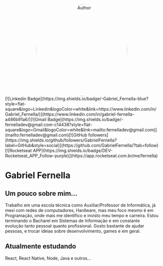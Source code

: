 

<div align="center" >
   <img src="https://avatars2.githubusercontent.com/u/39594204?s=460&u=c3395abbd7a4c831add26f21eae655454fe34b2f&v=4" width="300px"  alt="Author" a
   style="border-radius: 50%; "/>
</div>
[![Linkedin Badge](https://img.shields.io/badge/-Gabriel_Fernella-blue?style=flat-square&logo=Linkedin&logoColor=white&link=https://www.linkedin.com/in/Gabriel_Fernella/)](https://www.linkedin.com/in/gabriel-fernella-a486b91a6/)[![Gmail Badge](https://img.shields.io/badge/-fernelladev@gmail.com-c14438?style=flat-square&logo=Gmail&logoColor=white&link=mailto:fernelladev@gmail.com)](mailto:fernelladev@gmail.com)[![GitHub followers](https://img.shields.io/github/followers/GabrielFernella?label=GitHub&style=social)](https://github.com/GabrielFernella/?tab=follow)[![Rocketseat APP](https://img.shields.io/badge/DEV-Rocketseat_APP_Follow-purple)](https://app.rocketseat.com.br/me/fernella)


# Gabriel Fernella

##  Um pouco sobre mim...

Trabalho em uma escola técnica como Auxiliar/Professor de Informática, já mexi com redes de computadores, Hardware, mas meu foco mesmo é em Programação, onde mais me identifico e invisto meu tempo e carreira. Estou terminando o Bacharel em Sistemas de Informação e em constante evolução tanto pessoal quanto profissional. Gosto bastante de ajudar pessoas, e trocar ideias sobre desenvolvimento, games e em geral. 

## Atualmente estudando

React, React Native, Node, Java e outros...

